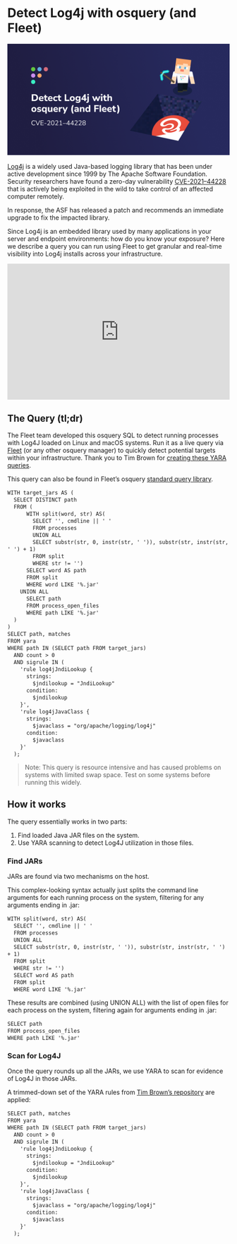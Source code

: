# Detect Log4j with osquery (and Fleet)

![Detect Log4j with osquery (and Fleet)](../website/assets/images/articles/detect-log4j-with-osquery-and-fleet-cover-800x400@2x.png)

[Log4j](https://logging.apache.org/log4j/2.x/) is a widely used Java-based logging library that has been under active development since 1999 by The Apache Software Foundation. Security researchers have found a zero-day vulnerability [CVE-2021–44228](https://nvd.nist.gov/vuln/detail/CVE-2021-44228) that is actively being exploited in the wild to take control of an affected computer remotely.

In response, the ASF has released a patch and recommends an immediate upgrade to fix the impacted library.

Since Log4j is an embedded library used by many applications in your server and endpoint environments: how do you know your exposure? Here we describe a query you can run using Fleet to get granular and real-time visibility into Log4j installs across your infrastructure.

<!-- Watch a demonstration of Lof4j detection using osquery and Fleet on [Loom]() -->
<div style="position: relative; padding-bottom: 61.155152887882224%; height: 0;"><iframe src="https://www.loom.com/embed/8db7b8a3ec314b42a0a3e36d56c847c8" frameborder="0" webkitallowfullscreen mozallowfullscreen allowfullscreen style="position: absolute; top: 0; left: 0; width: 100%; height: 100%;"></iframe></div>

## The Query (tl;dr)

The Fleet team developed this osquery SQL to detect running processes with Log4J loaded on Linux and macOS systems. Run it as a live query via [Fleet](https://fleetdm.com/) (or any other osquery manager) to quickly detect potential targets within your infrastructure. Thank you to Tim Brown for [creating these YARA queries](https://github.com/timb-machine/log4j).

This query can also be found in Fleet’s osquery [standard query library](https://fleetdm.com/queries/detect-active-processes-with-log-4-j-running).

```
WITH target_jars AS (
  SELECT DISTINCT path
  FROM (
      WITH split(word, str) AS(
        SELECT '', cmdline || ' '
        FROM processes
        UNION ALL
        SELECT substr(str, 0, instr(str, ' ')), substr(str, instr(str, ' ') + 1)
        FROM split
        WHERE str != '')
      SELECT word AS path
      FROM split
      WHERE word LIKE '%.jar'
    UNION ALL
      SELECT path
      FROM process_open_files
      WHERE path LIKE '%.jar'
  )
)
SELECT path, matches
FROM yara
WHERE path IN (SELECT path FROM target_jars)
  AND count > 0
  AND sigrule IN (
    'rule log4jJndiLookup {
      strings:
        $jndilookup = "JndiLookup"
      condition:
        $jndilookup
    }',
    'rule log4jJavaClass {
      strings:
        $javaclass = "org/apache/logging/log4j"
      condition:
        $javaclass
    }'
  );
```

>Note: This query is resource intensive and has caused problems on systems with limited swap space. Test on some systems before running this widely.

## How it works

The query essentially works in two parts:

1. Find loaded Java JAR files on the system.
2. Use YARA scanning to detect Log4J utilization in those files.

### Find JARs

JARs are found via two mechanisms on the host.

This complex-looking syntax actually just splits the command line arguments for each running process on the system, filtering for any arguments ending in .jar:

```
WITH split(word, str) AS(
  SELECT '', cmdline || ' '
  FROM processes
  UNION ALL
  SELECT substr(str, 0, instr(str, ' ')), substr(str, instr(str, ' ') + 1)
  FROM split
  WHERE str != '')
  SELECT word AS path
  FROM split
  WHERE word LIKE '%.jar'
```

These results are combined (using UNION ALL) with the list of open files for each process on the system, filtering again for arguments ending in .jar:

```
SELECT path
FROM process_open_files
WHERE path LIKE '%.jar'
```

### Scan for Log4J

Once the query rounds up all the JARs, we use YARA to scan for evidence of Log4J in those JARs.

A trimmed-down set of the YARA rules from [Tim Brown’s repository](https://github.com/timb-machine/log4j) are applied:

```
SELECT path, matches
FROM yara
WHERE path IN (SELECT path FROM target_jars)
  AND count > 0
  AND sigrule IN (
    'rule log4jJndiLookup {
      strings:
        $jndilookup = "JndiLookup"
      condition:
        $jndilookup
    }',
    'rule log4jJavaClass {
      strings:
        $javaclass = "org/apache/logging/log4j"
      condition:
        $javaclass
    }'
  );
```

<meta name="category" value="security">
<meta name="authorFullName" value="Zach Wasserman">
<meta name="authorGitHubUsername" value="zwass">
<meta name="publishedOn" value="2021-12-15">
<meta name="articleTitle" value="Detect Log4j with osquery (and Fleet)">
<meta name="articleImageUrl" value="../website/assets/images/articles/detect-log4j-with-osquery-and-fleet-cover-800x400@2x.png">
